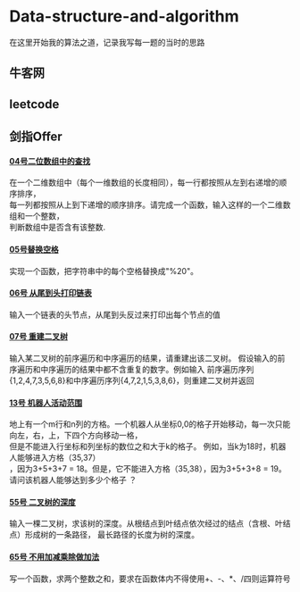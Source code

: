 # Data-structure-and-algorithm
在这里开始我的算法之道，记录我写每一题的当时的思路

## 牛客网  

## leetcode  

## 剑指Offer  
#### [04号二位数组中的查找](https://github.com/JxnuHxh/Data-structure-and-algorithm/blob/master/Data%20structure%20and%20algorithm/src/com/offer/offer04.text)   
在一个二维数组中（每个一维数组的长度相同），每一行都按照从左到右递增的顺序排序，  
每一列都按照从上到下递增的顺序排序。请完成一个函数，输入这样的一个二维数组和一个整数，  
判断数组中是否含有该整数.    
#### [05号替换空格](https://github.com/JxnuHxh/Data-structure-and-algorithm/blob/master/Data%20structure%20and%20algorithm/src/com/offer/offer05.text)  
实现一个函数，把字符串中的每个空格替换成"%20"。  
#### [06号 从尾到头打印链表](https://github.com/JxnuHxh/Data-structure-and-algorithm/blob/master/Data%20structure%20and%20algorithm/src/com/offer/offer06.text)  
输入一个链表的头节点，从尾到头反过来打印出每个节点的值  
  
#### [07号 重建二叉树](https://github.com/JxnuHxh/Data-structure-and-algorithm/blob/master/Data%20structure%20and%20algorithm/src/com/offer/offer07.text)  
输入某二叉树的前序遍历和中序遍历的结果，请重建出该二叉树。
假设输入的前序遍历和中序遍历的结果中都不含重复的数字。例如输入
前序遍历序列{1,2,4,7,3,5,6,8}和中序遍历序列{4,7,2,1,5,3,8,6}，则重建二叉树并返回

#### [13号 机器人活动范围](https://github.com/JxnuHxh/Data-structure-and-algorithm/blob/master/Data%20structure%20and%20algorithm/src/com/offer/offer13.text)  
地上有一个m行和n列的方格。一个机器人从坐标0,0的格子开始移动，每一次只能向左，右，上，下四个方向移动一格，   
但是不能进入行坐标和列坐标的数位之和大于k的格子。 例如，当k为18时，机器人能够进入方格（35,37）   
，因为3+5+3+7 = 18。但是，它不能进入方格（35,38），因为3+5+3+8 = 19。   
请问该机器人能够达到多少个格子  ？  

#### [55号 二叉树的深度](https://github.com/JxnuHxh/Data-structure-and-algorithm/blob/master/Data%20structure%20and%20algorithm/src/com/offer/offer55.text)  
输入一棵二叉树，求该树的深度。从根结点到叶结点依次经过的结点（含根、叶结点）形成树的一条路径，
最长路径的长度为树的深度。

#### [65号 不用加减乘除做加法](https://github.com/JxnuHxh/Data-structure-and-algorithm/blob/master/Data%20structure%20and%20algorithm/src/com/offer/offer65.text)
写一个函数，求两个整数之和，要求在函数体内不得使用+、-、*、/四则运算符号